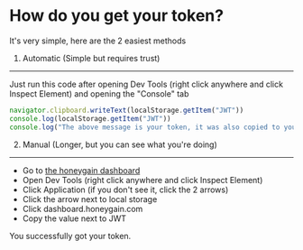 # How do you get your token?

It's very simple, here are the 2 easiest methods

1. Automatic (Simple but requires trust)
--------------------------------------------------------------------------------
Just run this code after opening Dev Tools (right click anywhere and click Inspect Element) and opening the "Console" tab
```javascript
navigator.clipboard.writeText(localStorage.getItem("JWT"))
console.log(localStorage.getItem("JWT"))
console.log("The above message is your token, it was also copied to your clipboard")
```

2. Manual (Longer, but you can see what you're doing)
--------------------------------------------------------------------------------
* Go to [the honeygain dashboard](https://dashboard.honeygain.com/)
* Open Dev Tools (right click anywhere and click Inspect Element)
* Click Application (if you don't see it, click the 2 arrows)
* Click the arrow next to local storage
* Click dashboard.honeygain.com
* Copy the value next to JWT

You successfully got your token.
